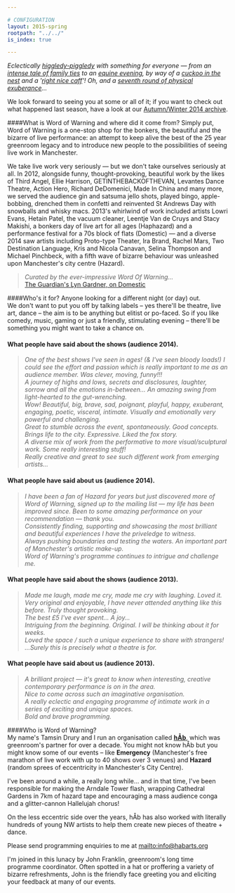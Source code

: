 ```yaml
---

# CONFIGURATION
layout: 2015-spring
rootpath: "../../"
is_index: true

---
```

*Eclectically [higgledy-piggledy](/current/2015-haphazard) with something for everyone — from an [intense tale of family ties](/current/2015-spring/cade) to an [equine evening](/current/2015-spring/vandecruys), by way of a [cuckoo in the nest](/current/2015-spring/thomas) and a '[right nice caff](/current/2015-spring/h&d)'! Oh, and a [seventh round of physical exuberance](/current/2015-turn)…*               
                
We look forward to seeing you at some or all of it; if you want to check out what happened last season, have a look at our [Autumn/Winter 2014 archive](/archive/2014-autumnwinter).        
        
####What is Word of Warning and where did it come from?
Simply put, Word of Warning is a one-stop shop for the bonkers, the beautiful and the bizarre of live performance: an attempt to keep alive the best of the 25 year greenroom legacy and to introduce new people to the possibilities of seeing live work in Manchester.

We take live work very seriously — but we don't take ourselves seriously at all. In 2012, alongside funny, thought-provoking, beautiful work by the likes of Third Angel, Ellie Harrison, GETINTHEBACKOFTHEVAN, Levantes Dance Theatre, Action Hero, Richard DeDomenici, Made In China and many more, we served the audience gin and satsuma jello shots, played bingo, apple-bobbing, drenched them in confetti and reinvented St Andrews Day with snowballs and whisky macs. 2013's whirlwind of work included artists Lowri Evans, Hetain Patel, the vacuum cleaner, Leentje Van de Cruys and Stacy Makishi, a bonkers day of live art for all ages (Haphazard) and a performance festival for a 70s block of flats (Domestic) — and a diverse 2014 saw artists including Proto-type Theater, Ira Brand, Rachel Mars, Two Destination Language, Kris and Nicola Canavan, Selina Thompson and Michael Pinchbeck, with a fifth wave of bizarre behaviour was unleashed upon Manchester's city centre (Hazard).            
                
>*Curated by the ever-impressive Word Of Warning...*<br>[The Guardian's Lyn Gardner, on Domestic](http://www.theguardian.com/stage/2013/nov/02/this-weeks-theatre)
        
####Who's it for? Anyone looking for a different night (or day) out.            
We don't want to put you off by talking labels – yes there'll be theatre, live art, dance – the aim is to be anything but elitist or po-faced. So if you like comedy, music, gaming or just a friendly, stimulating evening – there'll be something you might want to take a chance on.                 
        
#### What people have said about the shows (audience 2014).    
>*One of the best shows I've seen in ages! (& I've seen bloody loads!) I could see the effort and passion which is really important to me as an audience member. Was clever, moving, funny!!!*                           
>*A journey of highs and lows, secrets and disclosures, laughter, sorrow and all the emotions in-between… An amazing swing from light-hearted to the gut-wrenching.*                       
>*Wow! Beautiful, big, brave, sad, poignant, playful, happy, exuberant, engaging, poetic, visceral, intimate. Visually and emotionally very powerful and challenging.*                     
>*Great to stumble across the event, spontaneously. Good concepts. Brings life to the city. Expressive. Liked the fox story.*                 
>*A diverse mix of work from the performative to more visual/sculptural work. Some really interesting stuff!*                   
>*Really creative and great to see such different work from emerging artists…*                  
                
#### What people have said about us (audience 2014).            
>*I have been a fan of Hazard for years but just discovered more of Word of Warning, signed up to the mailing list — my life has been improved since. Been to some amazing performance on your recommendation — thank you.*                  
>*Consistently finding, supporting and showcasing the most brilliant and beautiful experiences I have the priveledge to witness.*                       
>*Always pushing boundaries and testing the waters. An important part of Manchester's artistic make-up.*        
>*Word of Warning's programme continues to intrigue and challenge me.*          
                
#### What people have said about the shows (audience 2013).    
>*Made me laugh, made me cry, made me cry with laughing. Loved it.*       
>*Very original and enjoyable, I have never attended anything like this before. Truly thought provoking.*       
>*The best £5 I've ever spent… A joy…*      
>*Intriguing from the beginning. Original. I will be thinking about it for weeks.*      
>*Loved the space / such a unique experience to share with strangers!*       
>*…Surely this is precisely what a theatre is for.*       
         
#### What people have said about us (audience 2013).    
>*A brilliant project — it's great to know when interesting, creative contemporary performance is on in the area.*       
>*Nice to come across such an imaginative organisation.*        
>*A really eclectic and engaging programme of intimate work in a series of exciting and unique spaces.*        
>*Bold and brave programming.*      
       
####Who is Word of Warning?         
My name's Tamsin Drury and I run an organisation called **[hÅb](/hab)**, which was greenroom's partner for over a decade. You might not know hÅb but you might know some of our events – like **Emergency** (Manchester's free marathon of live work with up to 40 shows over 3 venues) and **Hazard** (random sprees of eccentricity in Manchester's City Centre).

I've been around a while, a really long while… and in that time, I've been responsible for making the Arndale Tower flash, wrapping Cathedral Gardens in 7km of hazard tape and encouraging a mass audience conga and a glitter-cannon Hallelujah chorus!    

On the less eccentric side over the years, hÅb has also worked with literally hundreds of young NW artists to help them create new pieces of theatre + dance.
          
Please send programming enquiries to me at <mailto:info@habarts.org>             

I'm joined in this lunacy by John Franklin, greenroom's long time programme coordinator. Often spotted in a hat or proffering a variety of bizarre refreshments, John is the friendly face greeting you and eliciting your feedback at many of our events.
